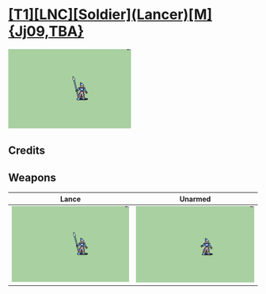 # [\[T1\]\[LNC\]\[Soldier\]\(Lancer\)\[M\]{Jj09,TBA}](./)

<img src="./2.%20Lance/Lance_000.png" alt="[T1][LNC][Soldier](Lancer)[M]{Jj09,TBA} standing" />

## Credits



## Weapons


|Lance |Unarmed |
|  :---: | :---: |
| <img alt="Lance animation" src="./2.%20Lance/Lance.gif" /> | <img alt="Unarmed animation" src="./8.%20Unarmed/Unarmed.gif" /> |

